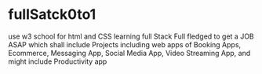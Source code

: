 # fullSatck0to1

use w3 school for html and CSS
learning full Stack Full fledged to get a JOB ASAP which shall include Projects including web apps of Booking Apps, Ecommerce, Messaging App, Social Media App, Video Streaming App, and might include Productivity app
